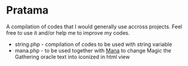 # Pratama
A compilation of codes that I would generally use accross projects. Feel free to use it and/or help me to improve my codes.
* string.php - compilation of codes to be used with string variable
* mana.php - to be used together with [Mana](https://github.com/andrewgioia/Mana) to change Magic the Gathering oracle text into iconized in html view

